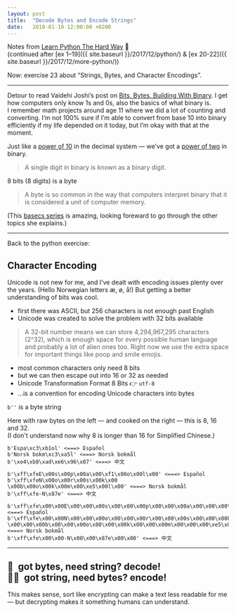 ```yaml
---
layout: post
title:  "Decode Bytes and Encode Strings"
date:   2018-01-10 12:00:00 +0200
---
```


Notes from [Learn Python The Hard Way](https://learncodethehardway.org/python/) 🐍 <br>
(continued after [ex 1–19]({{ site.baseurl }}/2017/12/python/) &
[ex 20-22]({{ site.baseurl }}/2017/12/more-python/))

Now: exercise 23 about “Strings, Bytes, and Character Encodings”.

---

Detour to read Vaidehi Joshi’s post on [Bits, Bytes, Building With Binary](https://medium.com/basecs/bits-bytes-building-with-binary-13cb4289aafa). I get how computers only know 1s and 0s, also the basics of what binary is. I&nbsp;remember math projects around age 11 where we did a lot of counting and converting. I’m not 100% sure if I’m able to convert from base 10 into binary efficiently if my life depended on it today, but I’m okay with that at the moment.

Just like a [power of 10](https://en.wikipedia.org/wiki/Power_of_10) in the decimal system — we’ve got a [power of two](https://en.wikipedia.org/wiki/Power_of_two) in binary.

> A single digit in binary is known as a binary digit.

8 bits (8 digits) is a byte

> A byte is so common in the way that computers interpret binary that it is considered a unit of computer memory.

(This [basecs series](https://github.com/vaidehijoshi/basecs-series) is amazing, looking foreward to go through the other topics she explains.)

---

Back to the python exercise:

## Character Encoding

Unicode is not new for me, and I’ve dealt with encoding issues plenty over the years. (Hello Norwegian letters æ, ø, å!) But getting a better understanding of bits was cool.

* first there was ASCII, but 256 characters is not enough past English
* Unicode was created to solve the problem with 32 bits available

> A 32-bit number means we can store 4,294,967,295 characters (2^32), which is enough space for every possible human language and probably a lot of alien ones too. Right now we use the extra space for important things like poop and smile emojis.


* most common characters only need 8 bits
* but we can then escape out into 16 or 32 as needed
* Unicode Transformation Format 8 Bits 👉 `utf-8`
* …is a convention for encoding Unicode characters into bytes


`b''` is a byte string

Here with raw bytes on the left — and cooked on the right — this is 8, 16 and 32.<br>
(I don't understand now why 8 is longer than 16 for Simplified Chinese.)

```
b'Espa\xc3\xb1ol' <===> Español
b'Norsk bokm\xc3\xa5l' <===> Norsk bokmål
b'\xe4\xb8\xad\xe6\x96\x87' <===> 中文
```

```
b'\xff\xfeE\x00s\x00p\x00a\x00\xf1\x00o\x00l\x00' <===> Español
b'\xff\xfeN\x00o\x00r\x00s\x00k\x00 \x00b\x00o\x00k\x00m\x00\xe5\x00l\x00' <===> Norsk bokmål
b'\xff\xfe-N\x87e' <===> 中文
```

```
b'\xff\xfe\x00\x00E\x00\x00\x00s\x00\x00\x00p\x00\x00\x00a\x00\x00\x00\xf1\x00\x00\x00o\x00\x00\x00l\x00\x00\x00' <===> Español
b'\xff\xfe\x00\x00N\x00\x00\x00o\x00\x00\x00r\x00\x00\x00s\x00\x00\x00k\x00\x00\x00 \x00\x00\x00b\x00\x00\x00o\x00\x00\x00k\x00\x00\x00m\x00\x00\x00\xe5\x00\x00\x00l\x00\x00\x00' <===> Norsk bokmål
b'\xff\xfe\x00\x00-N\x00\x00\x87e\x00\x00' <===> 中文
```

---

## 🤖&ensp;got bytes, need string? decode!<br>💁‍♀️&ensp;got string, need bytes? encode!

This makes sense, sort like encrypting can make a text less readable for me — but decrypting makes it something humans can understand.
